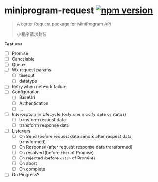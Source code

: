 # miniprogram-request [![npm version](https://badge.fury.io/js/miniprogram-request.svg)](https://npmjs.com/package/miniprogram-request)

> A better Request package for MiniProgram API
>
> 小程序请求封装


Features

* [ ] Promise
* [ ] Cancelable
* [ ] Queue
* [ ] Wx request params
    * [ ] timeout
    * [ ] datatype
* [ ] Retry when network failure
* [ ] Configuration
    * [ ] BaseUri
    * [ ] Authentication
    * [ ] ...
* [ ] Interceptors in Lifecycle (only one,modify data or status)
    * [ ] transform request data
    * [ ] transform response data
* [ ] Listeners
    * [ ] On Send (before request data send & after request data transformed)
    * [ ] On Response (after request response data transformed)
    * [ ] On resolved (before `then` of Promise)
    * [ ] On rejected (before `catch` of Promise)
    * [ ] On abort
    * [ ] On complete
* [ ] On Progress?
